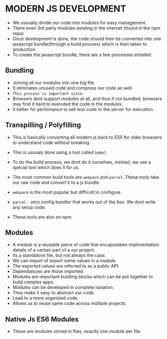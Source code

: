 # MODERN JS DEVELOPMENT

- We ussually divide our code into modules for easy management.
- There even 3rd party modules existing in the internet (found in the npm repo)
- Once development is done, the code should then be converted into one javascript bundle(through a build process) which is then taken to production.
- To create the javascript bundle, there are a few processes entailed:

## Bundling

- Joining all our modules into one big file.
- It eliminates unused code and compress our code as well.
- `This process is important since:`
- Browsers dont support modules at all, and thus if not bundled, browsers may find it hard to executed the code in the modules.
- It better for perfomance to sell less code to the server for execution.

## Transpilling / Polyfilling

- This is basically converting all modern js back to ES5 for older browsers to understand code without breaking.
- This is ussualy done using a tool called `babel`.

- To do the build process, we dont do it ourselves, instead, we use a special tool which does it for us.
- The most common build tools are `webpack` and `parcel`. These tools take our raw code and convert it to a js bundle.
- `webpack` is the most popular but difficult to configure.
- `parcel` - zero config bundler that works out of the box. We dont write any setup code.
- These tools are also on npm.

## Modules

- A module is a reusable piece of code that encapuslates implimentation details of a certain part of a our project.
- Its a standalone file, but not always the case.
- We can import of export some values in a module.
- The exported values are referred to as a public API.
- Dependancies are those imported.
- Modules are important building blocks which can be put together to build complex apps.
- Modules can be developed in complete isolation.
- They make it easy to abstract our code.
- Lead to a more organized code.
- Allows us to reuse same code across multiple projects.

## Native Js ES6 Modules


- These are modules stored in files, exactly one module per file.


